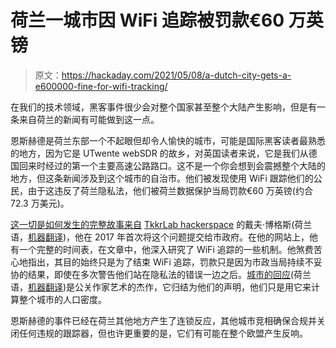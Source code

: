 # 荷兰一城市因 WiFi 追踪被罚款€60 万英镑

> 原文：<https://hackaday.com/2021/05/08/a-dutch-city-gets-a-e600000-fine-for-wifi-tracking/>

在我们的技术领域，黑客事件很少会对整个国家甚至整个大陆产生影响，但是有一条来自荷兰的新闻有可能做到这一点。

恩斯赫德是荷兰东部一个不起眼但却令人愉快的城市，可能是国际黑客读者最熟悉的地方，因为它是 UTwente webSDR 的故乡，对英国读者来说，它是我们从德国回来时经过的第一个主要高速公路路口。这不是一个你会想到会震撼整个大陆的地方，但这条新闻涉及到这个城市的自治市。他们被发现使用 WiFi 跟踪他们的公民，由于这违反了荷兰隐私法，他们被荷兰数据保护当局罚款€60 万英镑(约合 72.3 万美元)。

[这一切是如何发生的完整故事来自](https://daveborghuis.nl/wp/uitslag-ap-handhavingsverzoek_2021_04_29/) [TkkrLab hackerspace](https://tkkrlab.nl/) 的戴夫·博格斯(荷兰语，[机器翻译](https://translate.google.com/translate?sl=nl&tl=en&u=https://daveborghuis.nl/wp/uitslag-ap-handhavingsverzoek_2021_04_29/))，他在 2017 年首次将这个问题提交给市政府。在他的网站上，他有一个完整的时间表，在文章中，他深入研究了 WiFi 追踪的一些机制。他煞费苦心地指出，其目的始终只是为了结束 WiFi 追踪，罚款只是因为市政当局持续不妥协的结果，即使在多次警告他们站在隐私法的错误一边之后。[城市的回应](https://www.enschede.nl/nieuws/enschedese-voortrekkersrol-bestraft-door-autoriteit-persoonsgegevens)(荷兰语，[机器翻译](https://translate.google.com/translate?sl=nl&tl=en&u=https://www.enschede.nl/nieuws/enschedese-voortrekkersrol-bestraft-door-autoriteit-persoonsgegevens))是公关作家艺术的杰作，它归结为他们的声明，他们只是用它来计算整个城市的人口密度。

恩斯赫德的事件已经在荷兰其他地方产生了连锁反应，其他城市竞相确保合规并关闭任何违规的跟踪器，但也许更重要的是，它们有可能在整个欧盟产生反响。